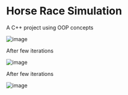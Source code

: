 # Horse Race Simulation

A C++ project using OOP concepts

![image](https://github.com/fatima-Sami55/horseRace-Simulation/assets/84532632/f68c4866-e53d-4b40-8b72-d6dd95147349)

After few iterations

![image](https://github.com/fatima-Sami55/horseRace-Simulation/assets/84532632/33698688-cf10-4d36-a58e-d094ed520609)

After few iterations

![image](https://github.com/fatima-Sami55/horseRace-Simulation/assets/84532632/bc9b45d4-39bf-4a18-8b25-ee87686d32d0)
